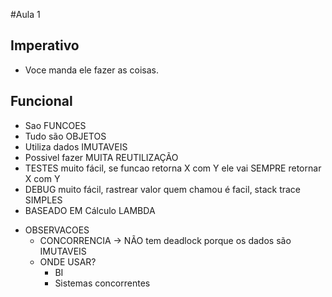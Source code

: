 #Aula 1

## Imperativo

  - Voce manda ele fazer as coisas.


## Funcional

  - Sao FUNCOES
  - Tudo são OBJETOS
  - Utiliza dados IMUTAVEIS
  - Possivel fazer MUITA REUTILIZAÇÃO
  - TESTES muito fácil, se funcao retorna X com Y ele vai SEMPRE retornar X com Y
  - DEBUG muito fácil, rastrear valor quem chamou é facil, stack trace SIMPLES
  - BASEADO EM Cálculo LAMBDA

  * OBSERVACOES
    - CONCORRENCIA -> NÃO tem deadlock porque os dados são IMUTAVEIS
    - ONDE USAR?
      - BI
      - Sistemas concorrentes
